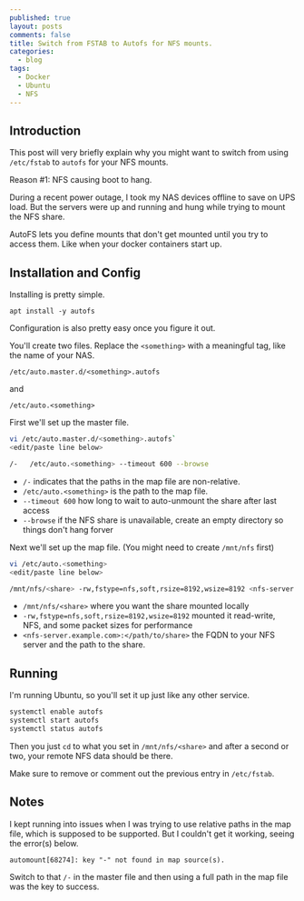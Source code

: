 ```yaml
---
published: true
layout: posts
comments: false
title: Switch from FSTAB to Autofs for NFS mounts.
categories:
  - blog
tags:
  - Docker
  - Ubuntu
  - NFS
---
```

## Introduction

This post will very briefly explain why you might want to switch from using `/etc/fstab` to `autofs` for your NFS mounts.

Reason #1: NFS causing boot to hang.

During a recent power outage, I took my NAS devices offline to save on UPS load.
But the servers were up and running and hung while trying to mount the NFS share.

AutoFS lets you define mounts that don't get mounted until you try to access them. Like when your docker containers start up.

## Installation and Config

Installing is pretty simple.

`apt install -y autofs`

Configuration is also pretty easy once you figure it out.

You'll create two files. Replace the `<something>` with a meaningful tag, like the name of your NAS.

`/etc/auto.master.d/<something>.autofs`

and

`/etc/auto.<something>`

First we'll set up the master file.

```bash
vi /etc/auto.master.d/<something>.autofs`
<edit/paste line below>

/-   /etc/auto.<something> --timeout 600 --browse
```
* `/-`  indicates that the paths in the map file are non-relative.
* `/etc/auto.<something>` is the path to the map file.
* `--timeout 600` how long to wait to auto-unmount the share after last access
* `--browse` if the NFS share is unavailable, create an empty directory so things don't hang forver

Next we'll set up the map file. (You might need to create `/mnt/nfs` first)
```bash
vi /etc/auto.<something>
<edit/paste line below>

/mnt/nfs/<share> -rw,fstype=nfs,soft,rsize=8192,wsize=8192 <nfs-server.example.com>:</path/to/share>
```
* `/mnt/nfs/<share>` where you want the share mounted locally
* `-rw,fstype=nfs,soft,rsize=8192,wsize=8192` mounted it read-write, NFS, and some packet sizes for performance
* `<nfs-server.example.com>:</path/to/share>` the FQDN to your NFS server and the path to the share.

## Running

I'm running Ubuntu, so you'll set it up just like any other service.
```bash
systemctl enable autofs
systemctl start autofs
systemctl status autofs
```

Then you just `cd` to what you set in `/mnt/nfs/<share>` and after a second or two, your remote NFS data should be there.

Make sure to remove or comment out the previous entry in `/etc/fstab`.

## Notes

I kept running into issues when I was trying to use relative paths in the map file, which is supposed to be supported. But I couldn't get it working, seeing the error(s) below.
```
automount[68274]: key "-" not found in map source(s).
```

Switch to that `/-` in the master file and then using a full path in the map file was the key to success.